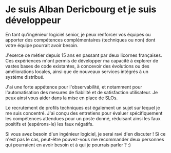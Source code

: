 # Je suis Alban Dericbourg et je suis développeur

En tant qu'ingénieur logiciel senior, je peux renforcer vos équipes ou apporter des compétences complémentaires (techniques ou non) dont votre équipe pourrait avoir besoin.

J'exerce ce métier depuis 15 ans en passant par deux licornes françaises. Ces expériences m'ont permis de développer ma capacité à explorer de vastes bases de code existantes, à concevoir des évolutions ou des améliorations locales, ainsi que de nouveaux services intégrés à un système distribué. 

J'ai une forte appétence pour l'observabilité, et notamment pour l'automatisation des mesures de fiabilité et de satisfaction utilisateur. Je peux ainsi vous aider dans la mise en place de SLOs.

Le recrutement de profils techniques est également un sujet sur lequel je me suis concentré. J'ai conçu des entretiens pour évaluer spécifiquement les compétences attendues pour un poste donné, réduisant ainsi les faux positifs et (espérons-le) les faux négatifs.

Si vous avez besoin d'un ingénieur logiciel, je serai ravi d'en discuter !
Si ce n'est pas le cas, peut-être pouvez-vous me recommander deux personnes qui pourraient en avoir besoin et à qui je pourrais parler ? :)